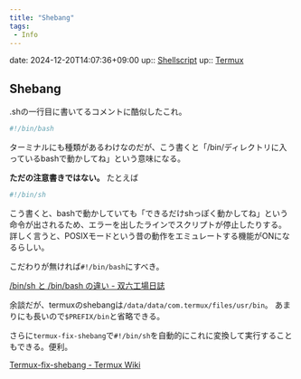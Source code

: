 ```yaml
---
title: "Shebang"
tags:
 - Info
---
```


date: 2024-12-20T14:07:36+09:00
up:: [Shellscript](../Bar/Program/Shellscript.md)
up:: [Termux](Bar/App/Termux.md)

## Shebang
.shの一行目に書いてるコメントに酷似したこれ。
```bash
#!/bin/bash
```
ターミナルにも種類があるわけなのだが、こう書くと「/bin/ディレクトリに入っているbashで動かしてね」という意味になる。

**ただの注意書きではない。** たとえば
```bash
#!/bin/sh
```
こう書くと、bashで動かしていても「できるだけshっぽく動かしてね」という命令が出されるため、エラーを出したラインでスクリプトが停止したりする。
詳しく言うと、POSIXモードという昔の動作をエミュレートする機能がONになるらしい。

こだわりが無ければ`#!/bin/bash`にすべき。

[/bin/sh と /bin/bash の違い - 双六工場日誌](https://sechiro.hatenablog.com/entry/20120806/1344267619)

余談だが、termuxのshebangは`/data/data/com.termux/files/usr/bin`。
あまりにも長いので`$PREFIX/bin`と省略できる。

さらに`termux-fix-shebang`で`#!/bin/sh`を自動的にこれに変換して実行することもできる。便利。

[Termux-fix-shebang - Termux Wiki](https://wiki.termux.com/wiki/Termux-fix-shebang)
